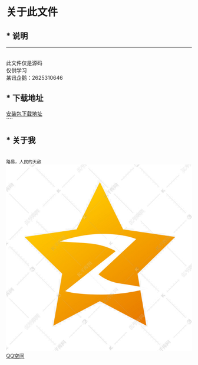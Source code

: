 # 关于此文件
## * 说明
-------  
<br>此文件仅是源码
<br>仅供学习
<br>某讯企鹅：2625310646
## * 下载地址
[安装包下载地址](https://raw.githubusercontent.com/ZANGTAO-shabi/Download-dedicated/master/Calculator.apk "失效请联系QQ")
<br>````
## * 关于我
<br>``路易，人民的天敌``
![QQ空间](https://github.com/ZANGTAO-shabi/Download/blob/master/%E6%AD%A4%E4%B8%BAreadme%E6%96%87%E4%BB%B6%EF%BC%8C%E9%9D%9E%E6%BA%90%E7%A0%81/logo.jpg)  
                [QQ空间](https://user.qzone.qq.com/2625310646/main "点我进入" ) 


